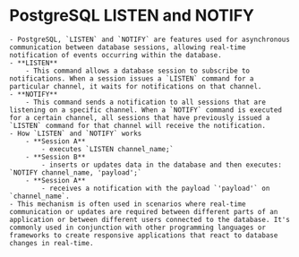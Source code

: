 # PostgreSQL LISTEN and NOTIFY
	- PostgreSQL, `LISTEN` and `NOTIFY` are features used for asynchronous communication between database sessions, allowing real-time notification of events occurring within the database.
	- **LISTEN**
		- This command allows a database session to subscribe to notifications. When a session issues a `LISTEN` command for a particular channel, it waits for notifications on that channel.
	- **NOTIFY**
		- This command sends a notification to all sessions that are listening on a specific channel. When a `NOTIFY` command is executed for a certain channel, all sessions that have previously issued a `LISTEN` command for that channel will receive the notification.
	- How `LISTEN` and `NOTIFY` works
		- **Session A**
			- executes `LISTEN channel_name;`
		- **Session B**
			- inserts or updates data in the database and then executes: `NOTIFY channel_name, 'payload';`
		- **Session A**
			- receives a notification with the payload `'payload'` on `channel_name`.
	- This mechanism is often used in scenarios where real-time communication or updates are required between different parts of an application or between different users connected to the database. It's commonly used in conjunction with other programming languages or frameworks to create responsive applications that react to database changes in real-time.